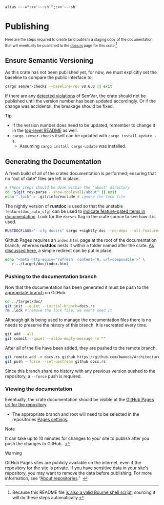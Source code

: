 	alias ~~~=":<<'~~~sh'";:<<'~~~sh'

# Publishing

<small>Here are the steps required to create (and publish) a staging copy of the documentation that will eventually be published to the [docs.rs]() page for this crate.</small>[^sh]




[^sh]: Because this README file [is also a valid Bourne shell script](https://gist.github.com/bwoods/1c25cb7723a06a076c2152a2781d4d49), sourcing it will do these steps automatically.



## Ensure Semantic Versioning

As this crate has not been published yet, for now, we must explicitly set the baseline to compare the public interface to.

~~~sh
cargo semver-checks --baseline-rev v0.6.0 || exit
~~~

If there are any [detected violations](https://github.com/obi1kenobi/cargo-semver-checks) of SemVar, the crate should not be published until the version number has been updated accordingly. Or if the change was accidental, the breakage should be fixed.

> [!TIP]
>
> - If the version number does need to be updated, remember to change it in the [top-level README](../README.md) as well.
> - `cargo semver-checks` itself can be updated with `cargo install-update -a`.
>   - Assuming `cargo install cargo-update` was installed.



## Generating the Documentation

A fresh build of all of the crates documentation is performed; ensuring that no “out of date” files are left in place.	

~~~sh
# These steps should be done within the 'about' directory
cd "$(git rev-parse --show-toplevel)/about" || exit
echo ".lock" > .git/info/exclude # ignore the lock file
~~~

The nightly version of **rustdoc** is used so that the unstable `feature(doc_auto_cfg)` can be used to [indicate feature-gated items in documentation](https://github.com/rust-random/rand/issues/986). Look for the `docsrs` flag in the crate source to see how it is used.

~~~sh
RUSTDOCFLAGS="--cfg docsrs" cargo +nightly doc --no-deps --all-features || exit
~~~

Github Pages requires an `index.html` page at the root of the documentation branch; whereas **rustdoc** nests it within a folder named after the crate. [As discussed here](https://dev.to/deciduously/prepare-your-rust-api-docs-for-github-pages-2n5i), a simple redirect can be put in place.

~~~sh
echo "<meta http-equiv='refresh' content='0; url=composable'>" \
   > ../target/doc/index.html
~~~



### Pushing to the documentation branch

Now that the documentation has been generated it must be push to the [appropriate branch](https://github.com/bwoods/Architecture/tree/docs.rs) on GitHub.

~~~sh
cd ../target/doc/
git init --quiet --initial-branch=docs.rs
rm .lock # remove the lock file; we won't need it
~~~

Although git is being used to manage the documentation files there is no needs to preserve the history of this branch. It is recreated every time.

~~~sh
git add --all
git commit --quiet --allow-empty-message -m ""
~~~

After all of the file have been added, they are pushed to the remote branch.

~~~sh
git remote add -m docs.rs github https://github.com/bwoods/Architecture.git
git push --force --set-upstream github docs.rs
~~~

Since this branch share no history with any previous version pushed to the repository, a `--force` push is required.



### Viewing the documentation

Eventually, the crate documentation should be visible at the [GitHub Pages url for the repository](http://bwoods.github.io/Architecture).

- The appropriate branch and root will need to be selected in the repositories [Pages settings](https://github.com/bwoods/Architecture/settings/pages).



> [!NOTE]
>
> It can take up to 10 minutes for changes to your site to publish after you push the changes to GitHub.&nbsp; [↩](https://docs.github.com/en/pages/getting-started-with-github-pages/creating-a-github-pages-site)



> [!WARNING]
>
> GitHub Pages sites are publicly available on the internet, even if the repository for the site is private. If you have sensitive data in your site's repository, you may want to remove the data before publishing. For more information, see “[About repositories](https://docs.github.com/en/repositories/creating-and-managing-repositories/about-repositories#about-repository-visibility).”&nbsp; [↩](https://docs.github.com/en/pages/getting-started-with-github-pages/creating-a-github-pages-site)



